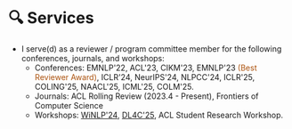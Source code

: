 # 🔍 Services
- I serve(d) as a reviewer / program committee member for the following conferences, journals, and workshops:
  - Conferences: EMNLP'22, ACL'23, CIKM'23, EMNLP'23 <span style="color:#ac530f">(Best Reviewer Award)</span>, ICLR'24, NeurIPS'24, NLPCC'24, ICLR'25, COLING'25, NAACL'25, ICML'25, COLM'25.
  - Journals: ACL Rolling Review (2023.4 - Present), Frontiers of Computer Science
  - Workshops: [WiNLP'24](https://www.winlp.org/), [DL4C'25](https://dl4c.github.io/), ACL Student Research Workshop.